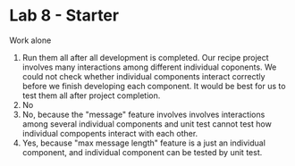 # Lab 8 - Starter
Work alone

1. Run them all after all development is completed. Our recipe project involves many interactions among different individual coponents. We could not check whether individual components interact correctly before we finish developing each component. It would be best for us to test them all after project completion.
2. No
3. No, because the "message" feature involves involves interactions among several individual components and unit test cannot test how individual compopents interact with each other.
4. Yes, because "max message length" feature is a just an individual component, and individual component can be tested by unit test.